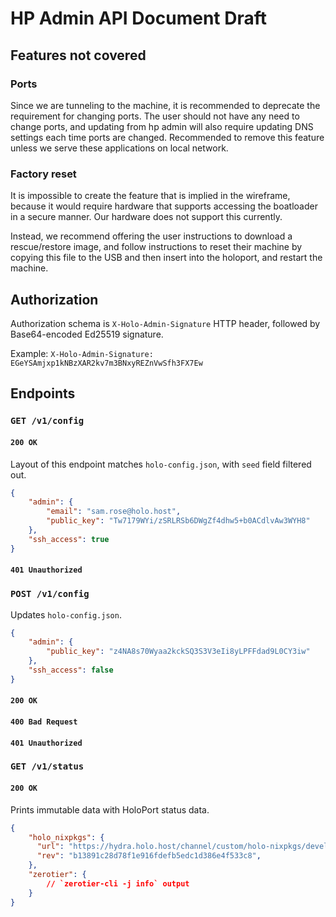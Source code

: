 # HP Admin API Document Draft

## Features not covered 

### Ports

Since we are tunneling to the machine, it is recommended to deprecate the requirement for changing ports. The user should not have any need to change ports, and updating from hp admin will also require updating DNS settings each time ports are changed. Recommended to remove this feature unless we serve these applications on local network.

### Factory reset

It is impossible to create the feature that is implied in the wireframe, because it would require hardware that supports accessing the boatloader in a secure manner. Our hardware does not support this currently.

Instead, we recommend offering the user instructions to download a rescue/restore image, and follow instructions to reset their machine by copying this file to the USB and then insert into the holoport, and restart the machine.

## Authorization

Authorization schema is `X-Holo-Admin-Signature` HTTP header, followed by Base64-encoded Ed25519 signature.

Example: `X-Holo-Admin-Signature: EGeYSAmjxp1kNBzXAR2kv7m3BNxyREZnVwSfh3FX7Ew`

## Endpoints

### `GET /v1/config`

#### `200 OK`

Layout of this endpoint matches `holo-config.json`, with `seed` field filtered out.

```json
{
    "admin": {
        "email": "sam.rose@holo.host",
        "public_key": "Tw7179WYi/zSRLRSb6DWgZf4dhw5+b0ACdlvAw3WYH8"
    },
    "ssh_access": true
}
```

#### `401 Unauthorized`

### `POST /v1/config`

Updates `holo-config.json`.

```json
{
    "admin": {
        "public_key": "z4NA8s70Wyaa2kckSQ3S3V3eIi8yLPFFdad9L0CY3iw"
    },
    "ssh_access": false
}
```

#### `200 OK`
#### `400 Bad Request`
#### `401 Unauthorized`

### `GET /v1/status`

#### `200 OK`

Prints immutable data with HoloPort status data.

```json
{
    "holo_nixpkgs": {
      "url": "https://hydra.holo.host/channel/custom/holo-nixpkgs/develop/holo-nixpkgs",
      "rev": "b13891c28d78f1e916fdefb5edc1d386e4f533c8",
    },
    "zerotier": {
        // `zerotier-cli -j info` output
    }
}
